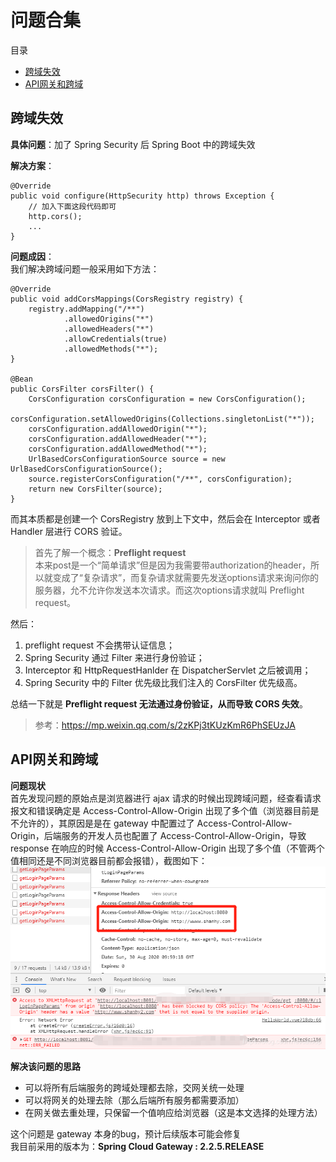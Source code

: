 # 问题合集
目录
+ [跨域失效](#跨域失效)
+ [API网关和跨域](#API网关和跨域)

## <span id="跨域失效">跨域失效</span>
**具体问题**：加了 Spring Security 后 Spring Boot 中的跨域失效

**解决方案**：
```
@Override
public void configure(HttpSecurity http) throws Exception {
    // 加入下面这段代码即可
    http.cors();
    ...
}
```

**问题成因**：  
我们解决跨域问题一般采用如下方法：
```
@Override
public void addCorsMappings(CorsRegistry registry) {
    registry.addMapping("/**")
            .allowedOrigins("*")
            .allowedHeaders("*")
            .allowCredentials(true)
            .allowedMethods("*");
}

@Bean
public CorsFilter corsFilter() {
    CorsConfiguration corsConfiguration = new CorsConfiguration();
    corsConfiguration.setAllowedOrigins(Collections.singletonList("*"));
    corsConfiguration.addAllowedOrigin("*");
    corsConfiguration.addAllowedHeader("*");
    corsConfiguration.addAllowedMethod("*");
    UrlBasedCorsConfigurationSource source = new UrlBasedCorsConfigurationSource();
    source.registerCorsConfiguration("/**", corsConfiguration);
    return new CorsFilter(source);
}
```
而其本质都是创建一个 CorsRegistry 放到上下文中，然后会在 Interceptor 或者 Handler 层进行 CORS 验证。

>首先了解一个概念：**Preflight request**  
>本来post是一个“简单请求”但是因为我需要带authorization的header，所以就变成了“复杂请求”，而复杂请求就需要先发送options请求来询问你的服务器，允不允许你发送本次请求。而这次options请求就叫 Preflight request。

然后：
1. preflight request 不会携带认证信息；
2. Spring Security 通过 Filter 来进行身份验证；
3. Interceptor 和 HttpRequestHanlder 在 DispatcherServlet 之后被调用；
4. Spring Security 中的 Filter 优先级比我们注入的 CorsFilter 优先级高。

总结一下就是 **Preflight request 无法通过身份验证，从而导致 CORS 失效**。  
>参考：https://mp.weixin.qq.com/s/2zKPj3tKUzKmR6PhSEUzJA

## API网关和跨域
**问题现状**  
首先发现问题的原始点是浏览器进行 ajax 请求的时候出现跨域问题，经查看请求报文和错误确定是 Access-Control-Allow-Origin 出现了多个值（浏览器目前是不允许的），其原因是是在 gateway 中配置过了 Access-Control-Allow-Origin，后端服务的开发人员也配置了 Access-Control-Allow-Origin，导致 response 在响应的时候 Access-Control-Allow-Origin 出现了多个值（不管两个值相同还是不同浏览器目前都会报错），截图如下：
![png](images/问题截图.png)  

**解决该问题的思路**  
- 可以将所有后端服务的跨域处理都去除，交网关统一处理
- 可以将网关的处理去除（那么后端所有服务都需要添加）
- 在网关做去重处理，只保留一个值响应给浏览器（这是本文选择的处理方法）

这个问题是 gateway 本身的bug，预计后续版本可能会修复  
我目前采用的版本为：**Spring Cloud Gateway : 2.2.5.RELEASE**